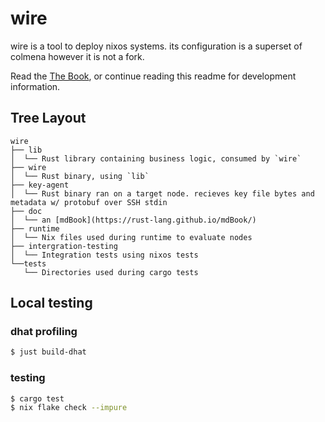 # wire

wire is a tool to deploy nixos systems. its configuration is a superset of colmena however it is not a fork.

Read the [The Book](https://wire.althaea.zone/intro), or continue reading this readme for development information.

## Tree Layout

```
wire
├── lib
│  └── Rust library containing business logic, consumed by `wire`
├── wire
│  └── Rust binary, using `lib`
├── key-agent
│  └── Rust binary ran on a target node. recieves key file bytes and metadata w/ protobuf over SSH stdin
├── doc
│  └── an [mdBook](https://rust-lang.github.io/mdBook/)
├── runtime
│  └── Nix files used during runtime to evaluate nodes
├── intergration-testing
│  └── Integration tests using nixos tests
└──tests
   └── Directories used during cargo tests
```

## Local testing

### dhat profiling

```sh
$ just build-dhat
```

### testing

```sh
$ cargo test
$ nix flake check --impure
```
